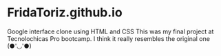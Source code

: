 # FridaToriz.github.io
Google interface clone using HTML and CSS 
This was my final project at Tecnolochicas Pro bootcamp.
I think it really resembles the original one (●'◡'●)
